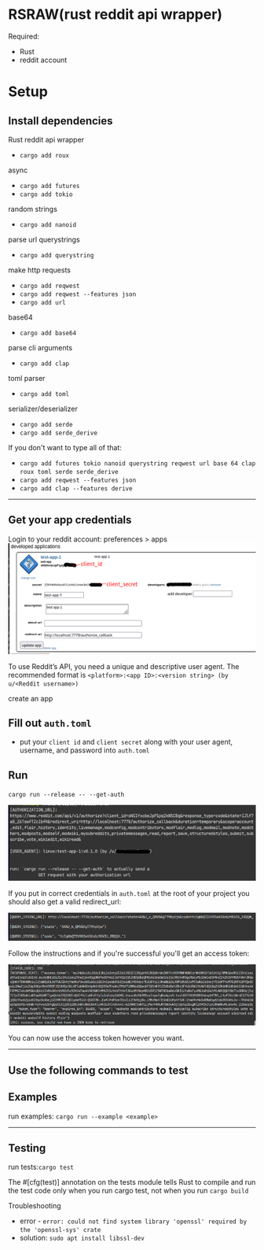 # RSRAW(rust reddit api wrapper)

Required:
- Rust
- reddit account

# Setup

## Install dependencies
Rust reddit api wrapper
- `cargo add roux`

async
- `cargo add futures`
- `cargo add tokio`

random strings
- `cargo add nanoid`

parse url querystrings
- `cargo add querystring`

make http requests
- `cargo add reqwest`
- `cargo add reqwest --features json`
- `cargo add url`

base64
- `cargo add base64`

parse cli arguments
- `cargo add clap`

toml parser
- `cargo add toml`

serializer/deserializer
- `cargo add serde`
- `cargo add serde_derive`



If you don't want to type all of that: 
- `cargo add futures tokio nanoid querystring reqwest url base 64 clap roux toml serde serde_derive`
- `cargo add reqwest --features json`
- `cargo add clap --features derive`

---

## Get your app credentials
Login to your reddit account:
preferences > apps
![developer application](img/app-example-00.png)

To use Reddit’s API, you need a unique and descriptive user agent. The recommended format is `<platform>:<app ID>:<version string> (by u/<Reddit username>)`

create an app

## Fill out `auth.toml`
- put your `client id` and `client secret` along with your user agent, username, and password into `auth.toml` 

## Run

`cargo run --release -- --get-auth`

![cargo-run](img/cargo-run-00.png)

If you put in correct credentials in `auth.toml` at the root of your project you should also get a valid redirect_url:


![parse-redirect](img/parse-redirect-url-00.png)

Follow the instructions and if you're successful you'll get an access token:

![access-token](img/successful-access-token-00.png)

You can now use the access token however you want.

---

## Use the following commands to test

## Examples
run examples: `cargo run --example <example>`

---

## Testing
run tests:`cargo test`

The #[cfg(test)] annotation on the tests module tells Rust to compile and run the test code only when you run cargo test, not when you run `cargo build`

Troubleshooting
- error - `error: could not find system library 'openssl' required by the 'openssl-sys' crate`
- solution: `sudo apt install libssl-dev`